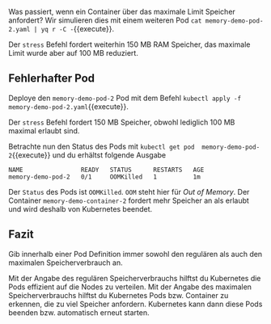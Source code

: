 Was passiert, wenn ein Container über das maximale Limit Speicher anfordert? Wir simulieren
dies mit einem weiteren Pod `cat memory-demo-pod-2.yaml | yq r -C -`{{execute}}.

Der `stress` Befehl fordert weiterhin 150 MB RAM Speicher,
das maximale Limit wurde aber auf 100 MB reduziert.

## Fehlerhafter Pod

Deploye den `memory-demo-pod-2` Pod mit dem Befehl 
`kubectl apply -f memory-demo-pod-2.yaml`{{execute}}.

Der `stress` Befehl fordert 150 MB Speicher, obwohl lediglich 100 MB maximal erlaubt sind.

Betrachte nun den Status des Pods mit `kubectl get pod  memory-demo-pod-2`{{execute}} und
du erhältst folgende Ausgabe

```
NAME                READY   STATUS      RESTARTS   AGE
memory-demo-pod-2   0/1     OOMKilled   1          1m
```

Der `Status` des Pods ist `OOMKilled`. `OOM` steht hier für _Out of Memory_.
Der Container `memory-demo-container-2` fordert mehr Speicher an als erlaubt 
und wird deshalb von Kubernetes beendet.

## Fazit

Gib innerhalb einer Pod Definition immer sowohl den regulären als auch den maximalen
Speicherverbrauch an.

Mit der Angabe des regulären Speicherverbrauchs hilftst du Kubernetes die Pods
effizient auf die Nodes zu verteilen. Mit der Angabe des maximalen Speicherverbrauchs
hilftst du Kubernetes Pods bzw. Container zu erkennen, die zu viel Speicher anfordern.
Kubernetes kann dann diese Pods beenden bzw. automatisch erneut starten.
 